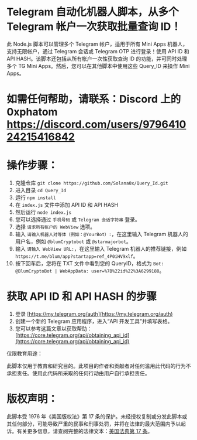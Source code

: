 # Telegram 自动化机器人脚本，从多个 Telegram 帐户一次获取批量查询 ID！

此 Node.js 脚本可以管理多个 Telegram 帐户，适用于所有 Mini Apps 机器人，支持无限帐户，通过 Telegram 会话或 Telegram OTP 进行登录！使用 API ID 和 API HASH。该脚本还包括从所有帐户一次性获取查询 ID 的功能，并可同时处理多个 TG Mini Apps。然后，您可以在其他脚本中使用这些 Query_ID 来操作 Mini Apps。

# 如需任何帮助，请联系：Discord 上的 0xphatom https://discord.com/users/979641024215416842

# 操作步骤：

1. 克隆仓库 `git clone https://github.com/Solana0x/Query_Id.git`
2. 进入目录 `cd Query_Id`
3. 运行 `npm install`
4. 在 `index.js` 文件中添加 API ID 和 API HASH
5. 然后运行 `node index.js`
6. 您可以选择通过 `手机号码` 或 `Telegram 会话字符串` 登录。
7. 选择 `请求所有帐户的 WebView` 选项。
8. 输入 `请输入机器人对等体（例如：@YourBot）:`，在这里输入 Telegram 机器人的用户名，例如 `@blumCryptobot` 或 `@starmajorbot`。
9. 输入 `请输入 WebView URL:`，在这里输入 Telegram 机器人的推荐链接，例如 `https://t.me/blum/app?startapp=ref_4P0iHV9xlf`。
10. 按下回车后，您将在 TXT 文件中看到您的 QueryID，格式为 `Bot: @BlumCryptoBot | WebAppData: user=%7B%22id%22%3A6299188`。

# 获取 API ID 和 API HASH 的步骤

1. 登录 [https://my.telegram.org/auth](https://my.telegram.org/auth)
2. 创建一个新的 Telegram 应用程序，进入“API 开发工具”并填写表格。
3. 您可以参考这篇文章以获取帮助：[https://core.telegram.org/api/obtaining_api_id](https://core.telegram.org/api/obtaining_api_id)

仅限教育用途：

此脚本仅用于教育和研究目的。此项目的作者和贡献者对任何滥用此代码的行为不承担责任。使用此代码所采取的任何行动由用户自行承担责任。

# 版权声明：

此脚本受 1976 年《美国版权法》第 17 条的保护。未经授权复制或分发此脚本或其任何部分，可能导致严重的民事和刑事处罚，并将在法律的最大范围内予以起诉。有关更多信息，请查阅完整的法律文本：[美国法典第 17 条](https://www.copyright.gov/title17/)。
